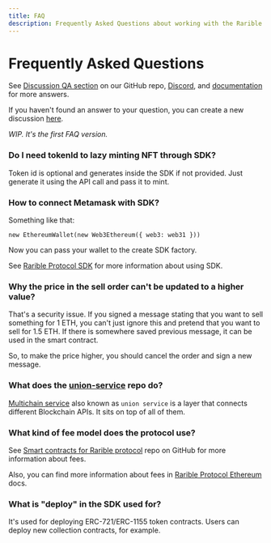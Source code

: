 ```yaml
---
title: FAQ
description: Frequently Asked Questions about working with the Rarible Protocol
---
```


# Frequently Asked Questions

See [Discussion QA section](https://github.com/rarible/protocol/discussions/categories/q-a) on our GitHub repo, [Discord](https://discord.gg/raribleprotocol), and [documentation](https://docs.rarible.org/) for more answers.

If you haven't found an answer to your question, you can create a new discussion [here](https://github.com/rarible/protocol/discussions/new). 

_WIP. It's the first FAQ version._

### Do I need tokenId to lazy minting NFT through SDK?

Token id is optional and generates inside the SDK if not provided. Just generate it using the API call and pass it to mint.

### How to connect Metamask with SDK?

Something like that:

```
new EthereumWallet(new Web3Ethereum({ web3: web31 }))
```

Now you can pass your wallet to the create SDK factory.

See [Rarible Protocol SDK](https://github.com/rarible/sdk#usage) for more information about using SDK.

### Why the price in the sell order can't be updated to a higher value?

That's a security issue. If you signed a message stating that you want to sell something for 1 ETH, you can't just ignore this and pretend that you want to sell for 1.5 ETH. If there is somewhere saved previous message, it can be used in the smart contract.

So, to make the price higher, you should cancel the order and sign a new message.

### What does the [union-service](https://github.com/rarible/union-service) repo do?

[Multichain service](https://docs.rarible.org/#architecture) also known as `union service` is a layer that connects different Blockchain APIs. It sits on top of all of them.

### What kind of fee model does the protocol use?

See [Smart contracts for Rarible protocol](https://github.com/rarible/protocol-contracts/blob/master/exchange-v2/contracts/RaribleTransferManager.md) repo on GitHub for more information about fees.

Also, you can find more information about fees in [Rarible Protocol Ethereum](https://docs.rarible.org/ethereum/smart-contracts/fees/) docs.

### What is "deploy" in the SDK used for?

It's used for deploying ERC-721/ERC-1155 token contracts. Users can deploy new collection contracts, for example.
